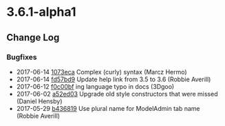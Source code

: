 # 3.6.1-alpha1

<!--- Changes below this line will be automatically regenerated -->

## Change Log

### Bugfixes

 * 2017-06-14 [1073eca](https://d7a16ab2ffcc2d053d73f9584e3d0ed4e494fb13:x-oauth-basic@github.com/silverstripe-security/silverstripe-framework/commit/1073eca2fac1b05c0e20b02aea78e8a2f550cfe5) Complex (curly) syntax (Marcz Hermo)
 * 2017-06-14 [fd57bd9](https://d7a16ab2ffcc2d053d73f9584e3d0ed4e494fb13:x-oauth-basic@github.com/silverstripe-security/silverstripe-framework/commit/fd57bd9100634682fc5b2d9f493e3c54ce0444ad) Update help link from 3.5 to 3.6 (Robbie Averill)
 * 2017-06-12 [f0c00bf](https://d7a16ab2ffcc2d053d73f9584e3d0ed4e494fb13:x-oauth-basic@github.com/silverstripe-security/silverstripe-framework/commit/f0c00bfb7819c0350fa882f899d0c820a2aefa81) ing language typo in docs (3Dgoo)
 * 2017-06-02 [a52ed03](https://d7a16ab2ffcc2d053d73f9584e3d0ed4e494fb13:x-oauth-basic@github.com/silverstripe-security/silverstripe-framework/commit/a52ed03b49b8f62573eb3e295bfde84d1ef68f46) Upgrade old style constructors that were missed (Daniel Hensby)
 * 2017-05-29 [b436819](https://d7a16ab2ffcc2d053d73f9584e3d0ed4e494fb13:x-oauth-basic@github.com/silverstripe-security/silverstripe-framework/commit/b4368196d1bcee9fd1714b044c8ae6580c7941c9) Use plural name for ModelAdmin tab name (Robbie Averill)
